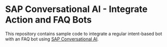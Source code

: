# SAP Conversational AI - Integrate Action and FAQ Bots

This repository contains sample code to integrate a regular intent-based bot with an FAQ bot using [SAP Conversational AI](https://cai.tools.sap).
